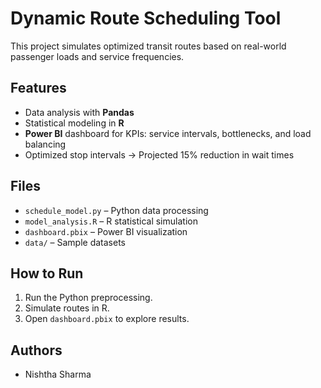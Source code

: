 # Dynamic Route Scheduling Tool

This project simulates optimized transit routes based on real-world passenger loads and service frequencies.

## Features
- Data analysis with **Pandas**
- Statistical modeling in **R**
- **Power BI** dashboard for KPIs: service intervals, bottlenecks, and load balancing
- Optimized stop intervals → Projected 15% reduction in wait times

## Files
- `schedule_model.py` – Python data processing
- `model_analysis.R` – R statistical simulation
- `dashboard.pbix` – Power BI visualization
- `data/` – Sample datasets

## How to Run
1. Run the Python preprocessing.
2. Simulate routes in R.
3. Open `dashboard.pbix` to explore results.

## Authors
- Nishtha Sharma
